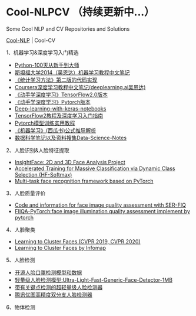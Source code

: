# Cool-NLPCV （持续更新中...）
Some Cool NLP and CV Repositories and Solutions   

[Cool-NLP](README.md) | Cool-CV

1、机器学习&深度学习入门精选  
* [Python-100天从新手到大师](https://github.com/jackfrued/Python-100-Days)
* [斯坦福大学2014（吴恩达）机器学习教程中文笔记](https://github.com/fengdu78/Coursera-ML-AndrewNg-Notes)
* [《统计学习方法》第二版的代码实现](https://github.com/fengdu78/lihang-code)
* [Coursera深度学习教程中文笔记(deeplearning.ai吴恩达)](https://github.com/fengdu78/deeplearning_ai_books)
* [《动手学深度学习》TensorFlow2.0版本](http://zh.d2l.ai/)
* [《动手学深度学习》Pytorch版本](https://github.com/ShusenTang/Dive-into-DL-PyTorch)
* [Deep-learning-with-keras-notebooks](https://github.com/erhwenkuo/deep-learning-with-keras-notebooks)
* [TensorFlow2教程及深度学习入门指南](https://github.com/snowkylin/tensorflow-handbook)  
* [Pytorch模型训练实用教程](https://github.com/TingsongYu/PyTorch_Tutorial)
* [《机器学习》(西瓜书)公式推导解析](https://github.com/datawhalechina/pumpkin-book)
* [数据科学笔记以及资料搜集Data-Science-Notes](https://github.com/fengdu78/Data-Science-Notes)  

2、人脸识别&人脸特征提取
* [InsightFace: 2D and 3D Face Analysis Project](https://github.com/deepinsight/insightface)
* [Accelerated Training for Massive Classification via Dynamic Class Selection (HF-Softmax)](https://github.com/yl-1993/hfsoftmax)
* [Multi-task face recognition framework based on PyTorch](https://github.com/XiaohangZhan/face_recognition_framework)

3、人脸质量评价
* [Code and information for face image quality assessment with SER-FIQ](https://github.com/pterhoer/FaceImageQuality)
* [FIIQA-PyTorch:face image illumination quality assessment implement by pytorch](https://github.com/yangyuke001/FIIQA-PyTorch)

4、人脸聚类
* [Learning to Cluster Faces (CVPR 2019, CVPR 2020)](https://github.com/yl-1993/learn-to-cluster)
* [Learning to Cluster Faces by Infomap](https://github.com/xiaoxiong74/face-cluster-by-infomap)

5、人脸检测
* [开源人脸口罩检测模型和数据](https://github.com/xiaoxiong74/FaceMaskDetection)
* [轻量级人脸检测模型:Ultra-Light-Fast-Generic-Face-Detector-1MB](https://github.com/Linzaer/Ultra-Light-Fast-Generic-Face-Detector-1MB/blob/master/README_CN.md)
* [带有关键点检测的超轻量级人脸检测器](https://github.com/biubug6/Face-Detector-1MB-with-landmark)
* [腾讯优图高精度双分支人脸检测器](https://github.com/Tencent/FaceDetection-DSFD)

6、物体检测

